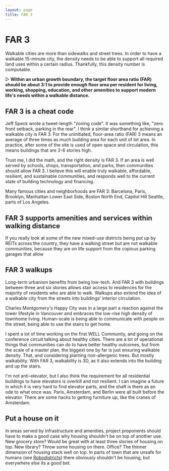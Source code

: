 ```yaml
---
layout: page
title: FAR 3
---
```

# FAR 3

Walkable cities are more than sidewalks and street trees. In order to have a walkable 15-minute city, the density needs to be able to support all required land uses within a certain radius. Thankfully, this density number is computable.

▷ **Within an urban growth boundary, the target floor area ratio (FAR) should be about 3:1 to provide enough floor area per resident for living, working, shopping, education, and other amenities to support modern life's needs within a walkable distance.**

## FAR 3 is a cheat code

Jeff Speck wrote a tweet-length "zoning code". It was something like, "zero front setback, parking in the rear". I think a similar shorthand for achieving a walkable city is FAR 3. For the uninitiated, floor-area ratio (FAR) 3 means an average of three times as much building area for each unit of lot area. In practice, after some of the site is used of open space and circulation, this means buildings that are 3-6 stories high.

Trust me, I did the math, and the right density is FAR 3. If an area is well served by schools, shops, transportation, and parks, then communities should allow FAR 3. I believe this will enable truly walkable, affordable, resilient, and sustainable communities, and responds well to the current state of building technology and financing.

Many famous cities and neighborhoods are FAR 3: Barcelona, Paris, Brooklyn, Manhattan Lower East Side, Boston North End, Capitol Hill Seattle, parts of Los Angeles.

## FAR 3 supports amenities and services within walking distance

If you really look at some of the new mixed-use districts being put up by REITs across the country, they have a walking street but are not walkable communities, because they are on life support from the copious parking garages that allow

## FAR 3 walkups

Long-term urbanism benefits from being low-tech. And FAR 3 with buildings between three and six stories allows stair access to residences for the majority of residents who are able to walk. Walkups also extend the idea of a walkable city from the streets into buildings' interior circulation.

Charles Montgomery's Happy City was in a large part a reaction against the tower lifestyle in Vancouver and embraces the low-rise high density of townhome living. Human-scale is being able to communicate with people on the street, being able to use the stairs to get home.

I spent a lot of time working on the first WELL Community, and going on the conference circuit talking about healthy cities. There are a lot of operational things that communities can do to have better healthy outcomes, but from the scale of a master plan, the biggest one by far is just ensuring walkable density. That, and considering planting non-allergenic trees. But mostly walkability. With FAR 3, walkability is 3D, as it also extends into the building and up the stairs.

I'm not anti-elevator, but I also think the requirement for all residential buildings to have elevators is overkill and not resilient. I can imagine a future in which it is very hard to find elevator parts, and the shaft is there as an ode to what once was. Paris, Amsterdam, and Berlin were all built before the elevator. There are some hacks to getting furniture up, like the cranes of Amsterdam.

## Put a house on it

In areas served by infrastructure and amenities, project proponents should have to make a good case why housing shouldn't be on top of another use. New grocery store? Would be great with at least three stories of housing on top. New library? Throw some housing on there. Office? The thinner dimension of housing stack well on top. In parts of town that are unsafe for humans (see <a href="Robodistricts">Robodistricts</a>) there obviously shouldn't be housing, but everywhere else its a good bet.
